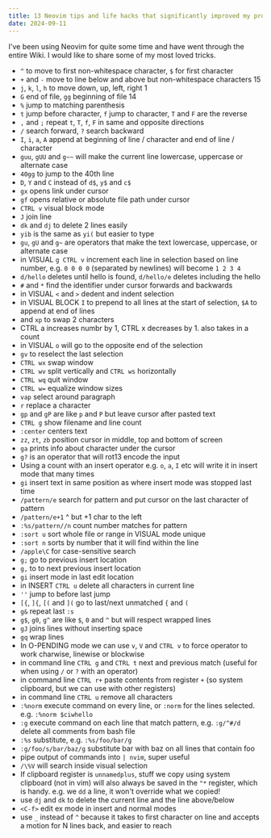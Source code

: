 ```yaml
---
title: 13 Neovim tips and life hacks that significantly improved my productivity
date: 2024-09-11
---
```


I've been using Neovim for quite some time and have went through the entire Wiki. I would like to share some of my most loved tricks.

<!--more-->

- `^` to move to first non-whitespace character, `$` for first character
- `+` and `-` move to line below and above but non-whitespace characters 15
- `j`, `k`, `l`, `h` to move down, up, left, right 1
- `G` end of file, `gg` beginning of file 14
- `%` jump to matching parenthesis
- `t` jump before character, `f` jump to character, `T` and `F` are the reverse
- `,` and `;` repeat `t`, `T`, `f`, `F` in same and opposite directions
- `/` search forward, `?` search backward
- `I`, `i`, `a`, `A` append at beginning of line / character and end of line / character
- `guu`, `gUU` and `g~~` will make the current line lowercase, uppercase or alternate case
- `40gg` to jump to the 40th line
- `D`, `Y` and `C` instead of `d$`, `y$` and `c$`
- `gx` opens link under cursor
- `gf` opens relative or absolute file path under cursor
- `CTRL v` visual block mode
- `J` join line
- `dk` and `dj` to delete 2 lines easily
- `yib` is the same as `yi(` but easier to type
- `gu`, `gU` and `g~` are operators that make the text lowercase, uppercase, or alternate case
- in VISUAL `g CTRL v` increment each line in selection based on line number, e.g. `0 0 0 0` (separated by newlines) will become `1 2 3 4`
- `d/hello` deletes until hello is found, `d/hello/e` deletes including the hello
- `#` and `*` find the identifier under cursor forwards and backwards
- in VISUAL `<` and `>` dedent and indent selection
- in VISUAL BLOCK `I` to prepend to all lines at the start of selection, `$A` to append at end of lines
- and `xp` to swap 2 characters
- CTRL a increases numbr by 1, CTRL x decreases by 1. also takes in a count
- in VISUAL `o` will go to the opposite end of the selection
- `gv` to reselect the last selection
- `CTRL wx` swap window
- `CTRL wv` split vertically and `CTRL ws` horizontally
- `CTRL wq` quit window
- `CTRL w=` equalize window sizes
- `vap` select around paragraph
- `r` replace a character
- `gp` and `gP` are like `p` and `P` but leave cursor after pasted text
- `CTRL g` show filename and line count
- `:center` centers text
- `zz`, `zt`, `zb` position cursor in middle, top and bottom of screen
- `ga` prints info about character under the cursor
- `g?` is an operator that will rot13 encode the input
- Using a count with an insert operator e.g. `o`, `a`, `I` etc will write it in insert mode that many times
- `gi` insert text in same position as where insert mode was stopped last time
- `/pattern/e` search for pattern and put cursor on the last character of pattern
- `/pattern/e+1` ^ but +1 char to the left
- `:%s/pattern//n` count number matches for pattern
- `:sort u` sort whole file or range in VISUAL mode unique
- `:sort n` sorts by number that it will find within the line
- `/apple\C` for case-sensitive search
- `g;` go to previous insert location
- `g,` to to next previous insert location
- `gi` insert mode in last edit location
- in INSERT `CTRL u` delete all characters in current line
- `''` jump to before last jump
- `[{`, `]{`, `[(` and `](` go to last/next unmatched `{` and `(`
- `g&` repeat last `:s`
- `g$`, `g0`, `g^` are like `$`, `0` and `^` but will respect wrapped lines
- `gJ` joins lines without inserting space
- `gq` wrap lines
- In O-PENDING mode we can use `v`, `V` and `CTRL v` to force operator to work charwise, linewise or blockwise
- in command line `CTRL g` and `CTRL t` next and previous match (useful for when using `/` or `?` with an operator)
- in command line `CTRL r+` paste contents from register `+` (so system clipboard, but we can use with other registers)
- in command line `CTRL u` remove all characters
- `:%norm` execute command on every line, or `:norm` for the lines selected. e.g. `:%norm $ciwhello`
- `:g` execute command on each line that match pattern, e.g. `:g/^#/d` delete all comments from bash file
- `:%s` substitute, e.g. `:%s/foo/bar/g`
- `:g/foo/s/bar/baz/g` substitute bar with baz on all lines that contain foo
- pipe output of commands into `| nvim`, super useful
- `/\%V` will search inside visual selection
- If clipboard register is `unnamedplus`, stuff we copy using system clipboard (not in vim) will also always be saved in the `"*` register, which is handy. e.g. we `dd` a line, it won't override what we copied!
- use `dj` and `dk` to delete the current line and the line above/below
- `<C-f>` edit ex mode in insert and normal modes
- use `_` instead of `^` because it takes to first character on line and accepts a motion for N lines back, and easier to reach
